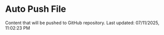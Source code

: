 # Auto Push File

Content that will be pushed to GitHub repository.
Last updated: 07/11/2025, 11:02:23 PM
